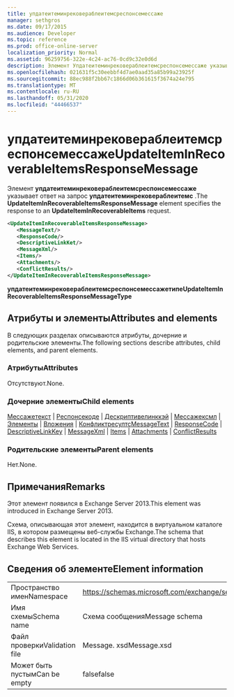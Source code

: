 ```yaml
---
title: упдатеитеминрековераблеитемсреспонсемессаже
manager: sethgros
ms.date: 09/17/2015
ms.audience: Developer
ms.topic: reference
ms.prod: office-online-server
localization_priority: Normal
ms.assetid: 96259756-322e-4c24-ac76-0cd9c32e0d6d
description: Элемент Упдатеитеминрековераблеитемсреспонсемессаже указывает ответ на запрос Упдатеитеминрековераблеитемс.
ms.openlocfilehash: 021631f5c30eebbf4d7ae0aad35a85b99a23925f
ms.sourcegitcommit: 88ec988f2bb67c1866d06b361615f3674a24e795
ms.translationtype: MT
ms.contentlocale: ru-RU
ms.lasthandoff: 05/31/2020
ms.locfileid: "44466537"
---
```

# <a name="updateiteminrecoverableitemsresponsemessage"></a><span data-ttu-id="45057-103">упдатеитеминрековераблеитемсреспонсемессаже</span><span class="sxs-lookup"><span data-stu-id="45057-103">UpdateItemInRecoverableItemsResponseMessage</span></span>

<span data-ttu-id="45057-104">Элемент **упдатеитеминрековераблеитемсреспонсемессаже** указывает ответ на запрос **упдатеитеминрековераблеитемс** .</span><span class="sxs-lookup"><span data-stu-id="45057-104">The **UpdateItemInRecoverableItemsResponseMessage** element specifies the response to an **UpdateItemInRecoverableItems** request.</span></span> 
  
```XML
<UpdateItemInRecoverableItemsResponseMessage>
   <MessageText/>
   <ResponseCode/>
   <DescriptiveLinkKet/>
   <MessageXml/>
   <Items/>
   <Attachments/>
   <ConflictResults/>
</UpdateItemInRecoverableItemsResponseMessage>
```

 <span data-ttu-id="45057-105">**упдатеитеминрековераблеитемсреспонсемессажетипе**</span><span class="sxs-lookup"><span data-stu-id="45057-105">**UpdateItemInRecoverableItemsResponseMessageType**</span></span>
## <a name="attributes-and-elements"></a><span data-ttu-id="45057-106">Атрибуты и элементы</span><span class="sxs-lookup"><span data-stu-id="45057-106">Attributes and elements</span></span>

<span data-ttu-id="45057-107">В следующих разделах описываются атрибуты, дочерние и родительские элементы.</span><span class="sxs-lookup"><span data-stu-id="45057-107">The following sections describe attributes, child elements, and parent elements.</span></span>
  
### <a name="attributes"></a><span data-ttu-id="45057-108">Атрибуты</span><span class="sxs-lookup"><span data-stu-id="45057-108">Attributes</span></span>

<span data-ttu-id="45057-109">Отсутствуют.</span><span class="sxs-lookup"><span data-stu-id="45057-109">None.</span></span>
  
### <a name="child-elements"></a><span data-ttu-id="45057-110">Дочерние элементы</span><span class="sxs-lookup"><span data-stu-id="45057-110">Child elements</span></span>

<span data-ttu-id="45057-111">[Мессажетекст](messagetext.md)  |  [Респонсекоде](responsecode.md)  |  [Дескриптивелинккэй](descriptivelinkkey.md)  |  [Мессажексмл](messagexml.md)  |  [Элементы](items.md)  |  [Вложения](attachments-ex15websvcsotherref.md)  |  [Конфликтресултс](conflictresults.md)</span><span class="sxs-lookup"><span data-stu-id="45057-111">[MessageText](messagetext.md) | [ResponseCode](responsecode.md) | [DescriptiveLinkKey](descriptivelinkkey.md) | [MessageXml](messagexml.md) | [Items](items.md) | [Attachments](attachments-ex15websvcsotherref.md) | [ConflictResults](conflictresults.md)</span></span>
  
### <a name="parent-elements"></a><span data-ttu-id="45057-112">Родительские элементы</span><span class="sxs-lookup"><span data-stu-id="45057-112">Parent elements</span></span>

<span data-ttu-id="45057-113">Нет.</span><span class="sxs-lookup"><span data-stu-id="45057-113">None.</span></span>
  
## <a name="remarks"></a><span data-ttu-id="45057-114">Примечания</span><span class="sxs-lookup"><span data-stu-id="45057-114">Remarks</span></span>

<span data-ttu-id="45057-115">Этот элемент появился в Exchange Server 2013.</span><span class="sxs-lookup"><span data-stu-id="45057-115">This element was introduced in Exchange Server 2013.</span></span>
  
<span data-ttu-id="45057-116">Схема, описывающая этот элемент, находится в виртуальном каталоге IIS, в котором размещены веб-службы Exchange.</span><span class="sxs-lookup"><span data-stu-id="45057-116">The schema that describes this element is located in the IIS virtual directory that hosts Exchange Web Services.</span></span>
  
## <a name="element-information"></a><span data-ttu-id="45057-117">Сведения об элементе</span><span class="sxs-lookup"><span data-stu-id="45057-117">Element information</span></span>

|||
|:-----|:-----|
|<span data-ttu-id="45057-118">Пространство имен</span><span class="sxs-lookup"><span data-stu-id="45057-118">Namespace</span></span>  <br/> |https://schemas.microsoft.com/exchange/services/2006/message  <br/> |
|<span data-ttu-id="45057-119">Имя схемы</span><span class="sxs-lookup"><span data-stu-id="45057-119">Schema name</span></span>  <br/> |<span data-ttu-id="45057-120">Схема сообщения</span><span class="sxs-lookup"><span data-stu-id="45057-120">Message schema</span></span>  <br/> |
|<span data-ttu-id="45057-121">Файл проверки</span><span class="sxs-lookup"><span data-stu-id="45057-121">Validation file</span></span>  <br/> |<span data-ttu-id="45057-122">Message. xsd</span><span class="sxs-lookup"><span data-stu-id="45057-122">Message.xsd</span></span>  <br/> |
|<span data-ttu-id="45057-123">Может быть пустым</span><span class="sxs-lookup"><span data-stu-id="45057-123">Can be empty</span></span>  <br/> |<span data-ttu-id="45057-124">false</span><span class="sxs-lookup"><span data-stu-id="45057-124">false</span></span>  <br/> |
   

